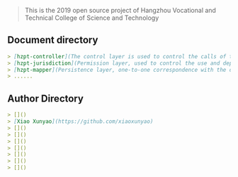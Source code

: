 > This is the 2019 open source project of Hangzhou Vocational and Technical College of Science and Technology

## Document directory
```markdown
> [hzpt-controller](The control layer is used to control the calls of the API interface and the service layer)
> [hzpt-jurisdiction](Permission layer, used to control the use and deployment of permissions)
> [hzpt-mapper](Persistence layer, one-to-one correspondence with the database)
> ......
```

## Author Directory
```markdown
> []()
> [Xiao Xunyao](https://github.com/xiaoxunyao)
> []()
> []()
> []()
> []()
> []()
> []()
> []()
```